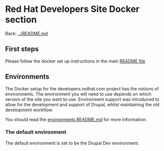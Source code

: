 # Red Hat Developers Site Docker section

Back: [../README.md](../README.md)

## First steps
Please follow the docker set up instructions in the main [README file](../README.md)

## Environments

The Docker setup for the developers.redhat.com project has the notions of environments.
The environment you will need to use depends on which version of the site you want to use.
Environment support was introduced to allow for the development and support of Drupal, whilst maintaining the old development workflow.

You should read the [environments README.md](environments/README.md) for more information.

### The default environment

The default environment is set to be the Drupal Dev environment.